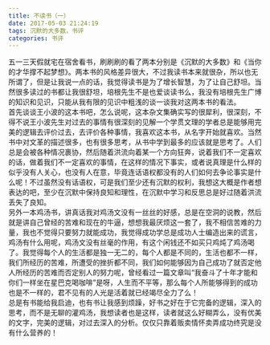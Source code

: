 ```yaml
---
title: 不读书（一）
date: 2017-05-03 21:24:19
tags: 沉默的大多数，书评
categories: 书评
---
```

五一三天假就宅在宿舍看书，刷刷刷的看了两本分别是《沉默的大多数》和《当你的才华撑不起梦想》。两本书的风格差异很大，不过我读书本来就很杂，所以也无所谓了，但是让我说一点的话，我觉得读书是为了增长智慧，为了让自己舒坦。当然很多读过的书都让我很舒坦，培根先生不是也爱谈读书么，我没有培根先生广博的知识和见识，只能从我有限的见识中粗浅的谈一谈我对这两本书的看法。  
首先谈谈王小波的这本书吧，怎么说呢，这本杂文集确实写的很犀利，很深刻，不得不说王小波先生对过去的事情有很深刻的见解一个学贯文理的学者总是能够用完美的逻辑去评价过去，去评价各种事情，我喜欢这本书，从名字开始就喜欢。当然书中对文革的描述很多，也有很多思考，从书中学到最多的应该就是思考了。人们总是会被各种情况裹协，然后随着洪流向着某一个方向狂奔，说着我们不一定喜欢的话，做着我们不一定喜欢的事情，在这样的情况下事实，或者说真理是什么样的似乎没有人关心，也没有人在意，毕竟连话语权都没有的人们如何去争论事实是什么呢！不过虽然没有话语权，可是我们至少还有沉默的权利，我想这大概是作者想表达的吧，至少在沉默中保持良知和理性，在沉默中学习和反思总是好过随着洪流丢失了良知。  
另外一本鸡汤书，讲真话我对鸡汤文没有一丝丝的好感，总是在空洞的说教，然后就是讲自己曾经的苦难和现在的牛逼，想想我最厌烦这一套了，我不相信苦难的力量，我也不觉得只要努力就能成功，我觉得成功学总是成功人士编造出来的谎言，鸡汤有什么用呢，鸡汤文没有丝毫的作用，有这个闲钱还不如买只鸡炖了鸡汤喝了。我觉得每个人的生活都是独一无二的，每个人都是不同的，生活也都不一样，我们所经历的苦难，所遭受的挫折都不同，我们如何能够因为自己成功了就否定他人所经历的苦难而否定别人的努力呢，曾经看过一篇文章叫“我奋斗了十年才能和你们一样坐在星巴克喝咖啡”是呀，人生而不平等，那么每个人所能够得到的成功也是不一样的，君不见有的人光是活着就已经竭尽全力了么！  
总是有书能给我启迪，也有书让我感到烦躁，好书之好在于它完备的逻辑，深入的思考，而不是无聊的灌鸡汤，我想读者也是这样，读者就这么好糊弄么，没有优美的文字，完美的逻辑，对过去深入的分析。仅仅只靠着贩卖情怀卖弄成功终究是没有什么营养的！
